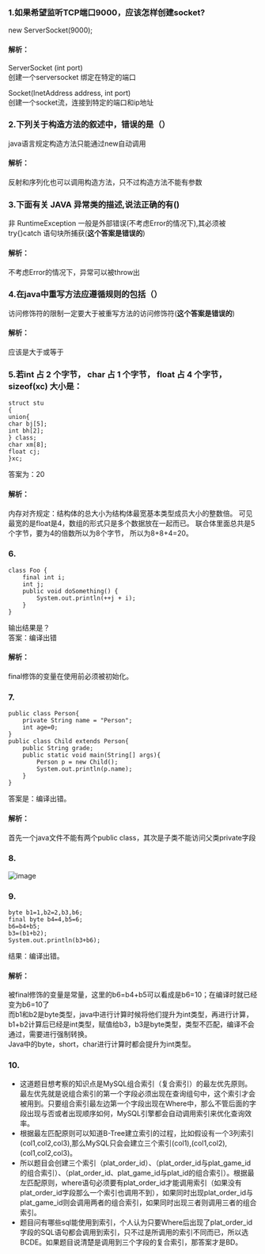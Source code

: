 ### 1.如果希望监听TCP端口9000，应该怎样创建socket?
new ServerSocket(9000);
#### 解析：
ServerSocket  (int port)  
创建一个serversocket 绑定在特定的端口  

Socket(InetAddress address, int port)  
创建一个socket流，连接到特定的端口和ip地址  

### 2.下列关于构造方法的叙述中，错误的是（）
java语言规定构造方法只能通过new自动调用
#### 解析：
反射和序列化也可以调用构造方法，只不过构造方法不能有参数

### 3.下面有关 JAVA 异常类的描述,说法正确的有()
非 RuntimeException 一般是外部错误(不考虑Error的情况下),其必须被 try{}catch 语句块所捕获(**这个答案是错误的**)
#### 解析：
不考虑Error的情况下，异常可以被throw出

### 4.在java中重写方法应遵循规则的包括（）
访问修饰符的限制一定要大于被重写方法的访问修饰符(**这个答案是错误的**)

#### 解析：
应该是大于或等于

### 5.若int 占 2 个字节， char 占 1 个字节， float 占 4 个字节， sizeof(xc) 大小是：
```
struct stu
{
union{
char bj[5];
int bh[2];
} class;
char xm[8];
float cj;
}xc;
```

答案为：20

#### 解析：
内存对齐规定：结构体的总大小为结构体最宽基本类型成员大小的整数倍。
可见最宽的是float是4，数组的形式只是多个数据放在一起而已。
联合体里面总共是5个字节，要为4的倍数所以为8个字节，
所以为8+8+4=20。

### 6.
```
class Foo {
    final int i;
    int j;
    public void doSomething() {
        System.out.println(++j + i);
    }
}
```
输出结果是？  
答案：编译出错
#### 解析：
final修饰的变量在使用前必须被初始化。

### 7.
```
public class Person{
    private String name = "Person";
    int age=0;
}
public class Child extends Person{
    public String grade;
    public static void main(String[] args){
        Person p = new Child();
        System.out.println(p.name);
    }
}
```
答案是：编译出错。
#### 解析：
首先一个java文件不能有两个public class，其次是子类不能访问父类private字段
### 8.
![image](http://uploadfiles.nowcoder.net/images/20150611/485624_1434003586300_1.png)

### 9.
```
byte b1=1,b2=2,b3,b6; 
final byte b4=4,b5=6; 
b6=b4+b5; 
b3=(b1+b2); 
System.out.println(b3+b6);
```
结果：编译出错。
#### 解析：
被final修饰的变量是常量，这里的b6=b4+b5可以看成是b6=10；在编译时就已经变为b6=10了  
而b1和b2是byte类型，java中进行计算时候将他们提升为int类型，再进行计算，b1+b2计算后已经是int类型，赋值给b3，b3是byte类型，类型不匹配，编译不会通过，需要进行强制转换。  
Java中的byte，short，char进行计算时都会提升为int类型。  

### 10.
- 这道题目想考察的知识点是MySQL组合索引（复合索引）的最左优先原则。最左优先就是说组合索引的第一个字段必须出现在查询组句中，这个索引才会被用到。只要组合索引最左边第一个字段出现在Where中，那么不管后面的字段出现与否或者出现顺序如何，MySQL引擎都会自动调用索引来优化查询效率。
- 根据最左匹配原则可以知道B-Tree建立索引的过程，比如假设有一个3列索引(col1,col2,col3),那么MySQL只会会建立三个索引(col1),(col1,col2),(col1,col2,col3)。
- 所以题目会创建三个索引（plat_order_id）、（plat_order_id与plat_game_id的组合索引）、（plat_order_id、plat_game_id与plat_id的组合索引）。根据最左匹配原则，where语句必须要有plat_order_id才能调用索引（如果没有plat_order_id字段那么一个索引也调用不到），如果同时出现plat_order_id与plat_game_id则会调用两者的组合索引，如果同时出现三者则调用三者的组合索引。
- 题目问有哪些sql能使用到索引，个人认为只要Where后出现了plat_order_id字段的SQL语句都会调用到索引，只不过是所调用的索引不同而已，所以选BCDE。如果题目说清楚是调用到三个字段的复合索引，那答案才是BD。